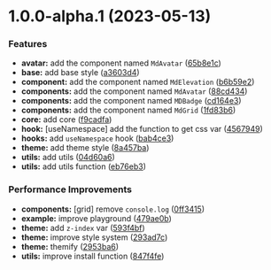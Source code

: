 # 1.0.0-alpha.1 (2023-05-13)


### Features

* **avatar:** add the component named `MdAvatar` ([65b8e1c](https://github.com/akinocccc/material-v3/commit/65b8e1c708ca189da75a90cca79115d1b13c8863))
* **base:** add base style ([a3603d4](https://github.com/akinocccc/material-v3/commit/a3603d43d09162f0a7682dbdb2096ead78792ac5))
* **component:** add the component named `MdElevation` ([b6b59e2](https://github.com/akinocccc/material-v3/commit/b6b59e237acca101b83efb6922b2f8c18df19407))
* **components:** add the component named `MdAvatar` ([88cd434](https://github.com/akinocccc/material-v3/commit/88cd434ae13bdb29f00d4e61995590e91a4308ca))
* **components:** add the component named `MDBadge` ([cd164e3](https://github.com/akinocccc/material-v3/commit/cd164e3ff3548c652796e45b9b3c566f802e6b67))
* **components:** add the component named `MdGrid` ([1fd83b6](https://github.com/akinocccc/material-v3/commit/1fd83b63b247ae2ba82040c895d0d9a8e415674b))
* **core:** add core ([f9cadfa](https://github.com/akinocccc/material-v3/commit/f9cadfa99078cbb3d7957e9e0b001bb972ed49fc))
* **hook:** [useNamespace] add the function to get css var ([4567949](https://github.com/akinocccc/material-v3/commit/4567949a6ec4b83744ef0720faa3c303c5038519))
* **hooks:** add `useNamespace` hook ([bab4ce3](https://github.com/akinocccc/material-v3/commit/bab4ce30d62af8e9ad0c79dff303c4da2558e2ea))
* **theme:** add theme style ([8a457ba](https://github.com/akinocccc/material-v3/commit/8a457ba67e76008bac2bb16d08122da7a2a80d15))
* **utils:** add utils ([04d60a6](https://github.com/akinocccc/material-v3/commit/04d60a612cf5a33863c21ed1090318dd0c10032d))
* **utils:** add utils function ([eb76eb3](https://github.com/akinocccc/material-v3/commit/eb76eb31651cfe609233e1c1c4c66e90770bb232))


### Performance Improvements

* **components:** [grid] remove `console.log` ([0ff3415](https://github.com/akinocccc/material-v3/commit/0ff34151b5beb6573b96cc2ecbd16b7020c30fde))
* **example:** improve playground ([479ae0b](https://github.com/akinocccc/material-v3/commit/479ae0bce555201f5b30c9f361a623a43fc019f6))
* **theme:** add `z-index` var ([593f4bf](https://github.com/akinocccc/material-v3/commit/593f4bfafc7f983833930c12ac7a8055e32c6555))
* **theme:** improve style system ([293ad7c](https://github.com/akinocccc/material-v3/commit/293ad7c6018c9303b857e921f859481068910612))
* **theme:** themify ([2953ba6](https://github.com/akinocccc/material-v3/commit/2953ba68a49a0a2e243287c8e95f1c99bc48acad))
* **utils:** improve install function ([847f4fe](https://github.com/akinocccc/material-v3/commit/847f4fe8ad54e958ad88cbc1f4186edd16bb6ec4))
